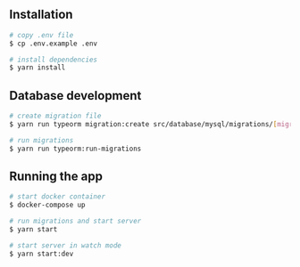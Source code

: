 ## Installation

```bash
# copy .env file
$ cp .env.example .env

# install dependencies
$ yarn install
```

## Database development

```bash
# create migration file
$ yarn run typeorm migration:create src/database/mysql/migrations/[migration-name]

# run migrations
$ yarn run typeorm:run-migrations
```

## Running the app

```bash
# start docker container
$ docker-compose up

# run migrations and start server
$ yarn start

# start server in watch mode
$ yarn start:dev
```
